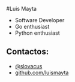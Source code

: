 #Luis Mayta

- Software Developer
- Go enthusiast
- Python enthusiast

## Contactos:

- [@slovacus](https://twitter.com/slovacus)
- [github.com/luismayta](https://github.com/luismayta)
